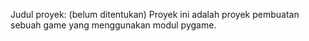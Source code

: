 Judul proyek: (belum ditentukan)
Proyek ini adalah proyek pembuatan sebuah game yang menggunakan modul pygame.
